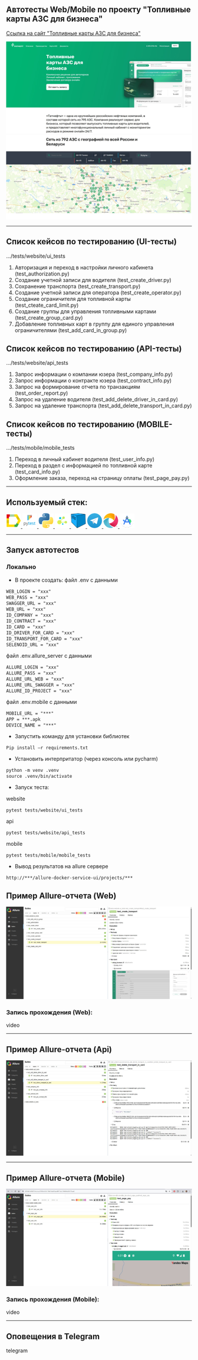 ## Автотесты Web/Mobile по проекту "Топливные карты АЗС для бизнеса"
[Ссылка на сайт "Топливные карты АЗС для бизнеса"](https://lk.gsb.tatneft.ru/promo/)

![This is an image](media_conten/picture/main_page.jpg)
![This is an image](media_conten/picture/main_page3.jpg)
___

## Список кейсов по тестированию (UI-тесты)
.../tests/website/ui_tests
1. Авторизация и переход в настройки личного кабинета (test_authorization.py)
2. Создание учетной записи для водителя (test_create_driver.py)
3. Сохранение транспорта (test_create_transport.py)
4. Создание учетной записи для оператора (test_create_operator.py)
5. Создание ограничителя для топливной карты (test_cteate_card_limit.py)
6. Создание группы для управления топливными картами (test_create_group_card.py)
7. Добавление топливных карт в группу для единого управления ограничителями (test_add_card_in_group.py)

## Список кейсов по тестированию (API-тесты)
.../tests/website/api_tests
1. Запрос информации о компании юзера (test_company_info.py)
2. Запрос информации о контракте юзера (test_contract_info.py)
3. Запрос на формирование отчета по транзакциям (test_order_report.py)
4. Запрос на удаление водителя (test_add_delete_driver_in_card.py)
5. Запрос на удаление транспорта (test_add_delete_transport_in_card.py)

## Список кейсов по тестированию (MOBILE-тесты)
.../tests/mobile/mobile_tests
1. Переход в личный кабинет водителя (test_user_info.py)
2. Переход в раздел с информацией по топливной карте (test_card_info.py)
3. Оформление заказа, переход на страницу оплаты (test_page_pay.py)

___

## Используемый стек:
<a href="https://github.com/allure-framework">
<img src="media_conten/icon/icon_allure.png" height="40" width="40" /> 
</a>

<a href="https://github.com/pytest-dev">
<img src="media_conten/icon/icon_pytest.png" height="40" width="40" />
</a>

<a href="https://www.python.org/downloads/">
<img src="media_conten/icon/icon_python.png" height="40" width="40" />
</a>

<a href="https://github.com/yashaka/selene">
<img src="media_conten/icon/icon_selene.png" width="40" height="40"/>
</a>

<a href="https://github.com/aerokube/selenoid">
<img src="media_conten/icon/icon_selenoid.png" width="40" height="40"/>
</a>

<a href="https://web.telegram.org/a/">
<img src="media_conten/icon/icon_tg.png" width="40" height="40"/>
</a>

<a href="https://appium.io/docs/en/2.1/intro/requirements/">
<img src="media_conten/icon/icon_appium.png" width="40" height="40"/>
</a>

<a href="https://developer.android.com/studio?hl=ru">
<img src="media_conten/icon/icon_android_studio.png" width="40" height="40"/>
</a>



___

## Запуск автотестов
### Локально

* В проекте создать: 
файл .env c данными
```
WEB_LOGIN = "xxx"
WEB_PASS = "xxx"
SWAGGER_URL = "xxx"
WEB_URL = "xxx"
ID_COMPANY = "xxx"
ID_CONTRACT = "xxx"
ID_CARD = "xxx"
ID_DRIVER_FOR_CARD = "xxx"
ID_TRANSPORT_FOR_CARD = "xxx"
SELENOID_URL = "xxx"
```
файл .env.allure_server c данными
```
ALLURE_LOGIN = "xxx"
ALLURE_PASS = "xxx"
ALLURE_URL_WEB = "xxx"
ALLURE_URL_SWAGGER = "xxx"
ALLURE_ID_PROJECT = "xxx"
```
файл .env.mobile c данными
```
MOBILE_URL = "***"
APP = ***.apk
DEVICE_NAME = "***"
```

* Запустить команду для установки библиотек
```
Pip install –r requirements.txt
```
* Установить интерпритатор (через консоль или pycharm)
```
python -m venv .venv
source .venv/bin/activate
```
* Запуск теста:

website
```
pytest tests/website/ui_tests
```
api
```
pytest tests/website/api_tests
```
mobile
```
pytest tests/mobile/mobile_tests
```

* Вывод результатов на allure сервере
```
http://***/allure-docker-service-ui/projects/***
```

## Пример Allure-отчета (Web)

![This is an image](media_conten/picture/allure_web.jpg)

### Запись прохождения (Web):
video

___

## Пример Allure-отчета (Api)

![This is an image](media_conten/picture/allure-api.jpg)

___

## Пример Allure-отчета (Mobile)

![This is an image](media_conten/picture/allure_mobile.jpg)

### Запись прохождения (Mobile):
video
___

## Оповещения в Telegram
telegram